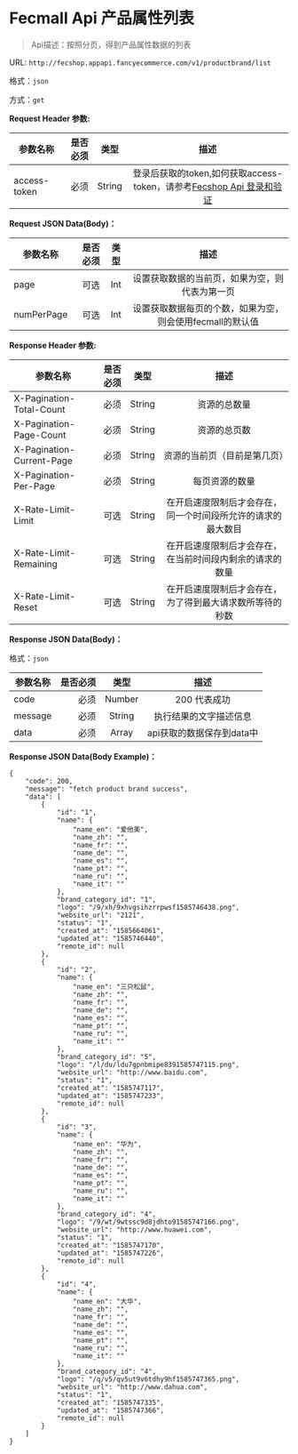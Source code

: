 Fecmall Api 产品属性列表
================

> Api描述：按照分页，得到产品属性数据的列表

URL: `http://fecshop.appapi.fancyecommerce.com/v1/productbrand/list`

格式：`json`

方式：`get`

**Request Header 参数:**


| 参数名称        | 是否必须    |  类型       |  描述     |
| ----------------| -----:      | :----:      |:----:     |
| access-token    | 必须        |   String    | 登录后获取的token,如何获取access-token，请参考[Fecshop Api 登录和验证](fecshop-api-login-and-verification.md)|


**Request JSON Data(Body)：**

| 参数名称        | 是否必须    |  类型       |  描述     |
| ----------------| -----:      | :----:      |:----:     |
| page            | 可选        |   Int       | 设置获取数据的当前页，如果为空，则代表为第一页|
| numPerPage            | 可选        |   Int       | 设置获取数据每页的个数，如果为空，则会使用fecmall的默认值|

**Response Header 参数:**


| 参数名称                    | 是否必须    |  类型       |  描述     |
| ----------------------------| -----:      | :----:      |:----:     |
| X-Pagination-Total-Count    | 必须        |   String    | 资源的总数量|
| X-Pagination-Page-Count     | 必须        |   String    | 资源的总页数|
| X-Pagination-Current-Page   | 必须        |   String    | 资源的当前页（目前是第几页）|
| X-Pagination-Per-Page       | 必须        |   String    | 每页资源的数量|
| X-Rate-Limit-Limit          | 可选        |   String    | 在开启速度限制后才会存在，同一个时间段所允许的请求的最大数目|
| X-Rate-Limit-Remaining      | 可选        |   String    | 在开启速度限制后才会存在，在当前时间段内剩余的请求的数量|
| X-Rate-Limit-Reset          | 可选        |   String    | 在开启速度限制后才会存在，为了得到最大请求数所等待的秒数|



**Response JSON Data(Body)：**

格式：`json`

| 参数名称        | 是否必须    |  类型       |  描述        |
| ----------------| -----:      | :----:      |:----:        | 
| code            | 必须        |   Number    | 200 代表成功 |
| message         | 必须        |   String    | 执行结果的文字描述信息  |
| data            | 必须        |   Array    | api获取的数据保存到data中  |

**Response JSON Data(Body Example)：**

```
{
    "code": 200,
    "message": "fetch product brand success",
    "data": [
        {
            "id": "1",
            "name": {
                "name_en": "爱他美",
                "name_zh": "",
                "name_fr": "",
                "name_de": "",
                "name_es": "",
                "name_pt": "",
                "name_ru": "",
                "name_it": ""
            },
            "brand_category_id": "1",
            "logo": "/9/xh/9xhvgsihzrrpwsf1585746438.png",
            "website_url": "2121",
            "status": "1",
            "created_at": "1585664061",
            "updated_at": "1585746440",
            "remote_id": null
        },
        {
            "id": "2",
            "name": {
                "name_en": "三只松鼠",
                "name_zh": "",
                "name_fr": "",
                "name_de": "",
                "name_es": "",
                "name_pt": "",
                "name_ru": "",
                "name_it": ""
            },
            "brand_category_id": "5",
            "logo": "/l/du/ldu7gpnbmipe8391585747115.png",
            "website_url": "http://www.baidu.com",
            "status": "1",
            "created_at": "1585747117",
            "updated_at": "1585747233",
            "remote_id": null
        },
        {
            "id": "3",
            "name": {
                "name_en": "华为",
                "name_zh": "",
                "name_fr": "",
                "name_de": "",
                "name_es": "",
                "name_pt": "",
                "name_ru": "",
                "name_it": ""
            },
            "brand_category_id": "4",
            "logo": "/9/wt/9wtssc9d8jdhto91585747166.png",
            "website_url": "http://www.huawei.com",
            "status": "1",
            "created_at": "1585747170",
            "updated_at": "1585747226",
            "remote_id": null
        },
        {
            "id": "4",
            "name": {
                "name_en": "大华",
                "name_zh": "",
                "name_fr": "",
                "name_de": "",
                "name_es": "",
                "name_pt": "",
                "name_ru": "",
                "name_it": ""
            },
            "brand_category_id": "4",
            "logo": "/q/v5/qv5ut9v6tdhy9hf1585747365.png",
            "website_url": "http://www.dahua.com",
            "status": "1",
            "created_at": "1585747335",
            "updated_at": "1585747366",
            "remote_id": null
        }
    ]
}
```





























